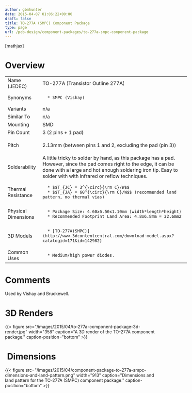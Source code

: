 ```yaml
---
author: gbmhunter
date: 2015-04-07 01:06:22+00:00
draft: false
title: TO-277A (SMPC) Component Package
type: page
url: /pcb-design/component-packages/to-277a-smpc-component-package
---
```


[mathjax]




# Overview


<table style="width: 600px;" >
<tbody >
<tr >

<td >Name (JEDEC)
</td>

<td >TO-277A (Transistor Outline 277A)
</td>
</tr>
<tr >

<td >Synonyms
</td>

<td >



	  * SMPC (Vishay)


</td>
</tr>
<tr >

<td >Variants
</td>

<td >n/a
</td>
</tr>
<tr >

<td >Similar To
</td>

<td >n/a
</td>
</tr>
<tr >

<td >Mounting
</td>

<td >SMD
</td>
</tr>
<tr >

<td >Pin Count
</td>

<td >3 (2 pins + 1 pad)
</td>
</tr>
<tr >

<td >Pitch
</td>

<td >


2.13mm (between pins 1 and 2, excluding the pad (pin 3))

</td>
</tr>
<tr >

<td >Solderability
</td>

<td >A little tricky to solder by hand, as this package has a pad. However, since the pad comes right to the edge, it can be done with a large and hot enough soldering iron tip. Easy to solder with with infrared or reflow techniques.
</td>
</tr>
<tr >

<td >Thermal Resistance
</td>

<td >



	  * $$T_{JC} = 3^{\circ}{\rm C}/W$$
	  * $$T_{JA} = 60^{\circ}{\rm C}/W$$ (recommended land pattern, no thermal vias)


</td>
</tr>
<tr >

<td >Physical Dimensions
</td>

<td >



	  * Package Size: 4.60x6.50x1.10mm (width*length*height)
	  * Recommended Footprint Land Area: 4.8x6.8mm = 32.6mm2


</td>
</tr>
<tr >

<td >3D Models
</td>

<td >



	  * [TO-277A(SMPC)](http://www.3dcontentcentral.com/download-model.aspx?catalogid=171&id=142982)


</td>
</tr>
<tr >

<td >Common Uses
</td>

<td >



	  * Medium/high power diodes.


</td>
</tr>
</tbody>
</table>


# Comments




Used by Vishay and Bruckewell.




# 3D Renders


{{< figure src="/images/2015/04/to-277a-component-package-3d-render.jpg" width="358" caption="A 3D render of the TO-277A component package." caption-position="bottom" >}}


#  Dimensions


{{< figure src="/images/2015/04/component-package-to-277a-smpc-dimensions-and-land-pattern.png" width="913" caption="Dimensions and land pattern for the TO-277A (SMPC) component package." caption-position="bottom" >}}
